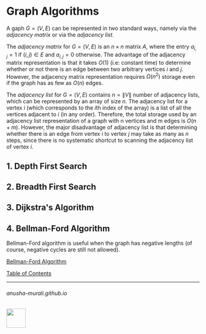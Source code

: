 # Graph Algorithms

A gaph $G = (V, E)$ can be represented in two standard ways, namely via the *adjacency matrix* or via the *adjacency list*.

The *adjacency matrix* for $G = (V, E)$ is an $n \times n$ matrix $A$, where the entry $a_{i,j} = 1$ if $(i, j) \in E$ and $a_{i, j} = 0$ otherwise. The advantage of the adjacency matrix representation is that it takes $O(1)$ (i.e: constant time) to determine whether or not there is an edge between two arbitrary vertices $i$ and $j$. However, the adjacency matrix representation requires $\Omega(n^2)$ storage even if the graph has as few as $O(n)$ edges.

The *adjacency list* for $G = (V, E)$ contains $n = \|V\|$ number of adjacency lists, which can be represented by an array of size $n$. The adjacency list for a vertex $i$ (which corresponds to the $i$th index of the array) is a list of all the vertices adjacent to $i$ (in any order). Therefore, the total storage used by an adjacency list representation of a graph with n vertices and m edges is $O(n + m)$. However, the major disadvantage of adjacency list is that determining whether there is an edge from vertex $i$ to vertex $j$ may take as many as $n$ steps, since there is no systematic shortcut to scanning the adjacency list of vertex $i$. 

## 1. Depth First Search

## 2. Breadth First Search

## 3. Dijkstra's Algorithm

## 4. Bellman-Ford Algorithm

Bellman-Ford algorithm is useful when the graph has negative lengths (of course, negative cycles are still not allowed).

[Bellman-Ford Algorithm](./bellman-ford.md)


[Table of Contents](./index.md)

* * *
###### anusha-murali.github.io

<img src="https://github.com/anusha-murali/anusha-murali.github.io/assets/111596338/639243aa-2857-4595-a65a-7852762bb002" width="50" height="50"/>
